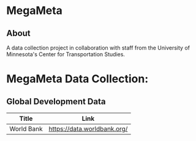 # MegaMeta

## About
A data collection project in collaboration with staff from the University of Minnesota's Center for Transportation Studies.


# MegaMeta Data Collection:

## Global Development Data
|Title          |Link                           |
|-----------    |-------------------------------|
| World Bank    | https://data.worldbank.org/   |

